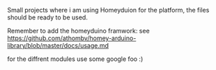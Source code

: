 Small projects where i am using Homeyduion for the platform, the files should be ready to be used.

Remember to add the homeyduino framwork:
see https://github.com/athombv/homey-arduino-library/blob/master/docs/usage.md

for the diffrent modules use some google foo :)

